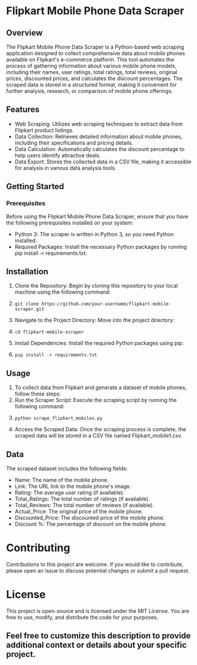 # Flipkart Mobile Phone Data Scraper
## Overview
The Flipkart Mobile Phone Data Scraper is a Python-based web scraping application designed to collect comprehensive data about mobile phones available on Flipkart's e-commerce platform. This tool automates the process of gathering information about various mobile phone models, including their names, user ratings, total ratings, total reviews, original prices, discounted prices, and calculates the discount percentages. The scraped data is stored in a structured format, making it convenient for further analysis, research, or comparison of mobile phone offerings.

## Features
- Web Scraping: Utilizes web scraping techniques to extract data from Flipkart product listings.
- Data Collection: Retrieves detailed information about mobile phones, including their specifications and pricing details.
- Data Calculation: Automatically calculates the discount percentage to help users identify attractive deals.
- Data Export: Stores the collected data in a CSV file, making it accessible for analysis in various data analysis tools.

## Getting Started
### Prerequisites
Before using the Flipkart Mobile Phone Data Scraper, ensure that you have the following prerequisites installed on your system:

- Python 3: The scraper is written in Python 3, so you need Python installed.
- Required Packages: Install the necessary Python packages by running 
    pip install -r requirements.txt.
## Installation
1. Clone the Repository: Begin by cloning this repository to your local machine using the following command:
2.     git clone https://github.com/your-username/flipkart-mobile-scraper.git
3. Navigate to the Project Directory: Move into the project directory:
4.     cd flipkart-mobile-scraper
5. Install Dependencies: Install the required Python packages using pip:
6.     pip install -r requirements.txt
## Usage
1. To collect data from Flipkart and generate a dataset of mobile phones, follow these steps:
2. Run the Scraper Script: Execute the scraping script by running the following command:
3.     python scrape_flipkart_mobiles.py
4. Access the Scraped Data: Once the scraping process is complete, the scraped data will be stored in a CSV file named Flipkart_mobile1.csv.
## Data
The scraped dataset includes the following fields:
- Name: The name of the mobile phone.
- Link: The URL link to the mobile phone's image.
- Rating: The average user rating (if available).
- Total_Ratings: The total number of ratings (if available).
- Total_Reviews: The total number of reviews (if available).
- Actual_Price: The original price of the mobile phone.
- Discounted_Price: The discounted price of the mobile phone.
- Discount %: The percentage of discount on the mobile phone.
# Contributing
Contributions to this project are welcome. If you would like to contribute, please open an issue to discuss potential changes or submit a pull request.

# License
This project is open-source and is licensed under the MIT License. You are free to use, modify, and distribute the code for your purposes.

## Feel free to customize this description to provide additional context or details about your specific project.


